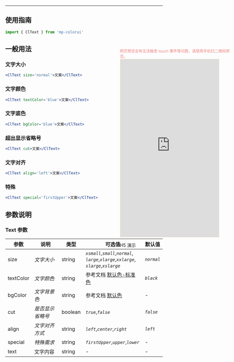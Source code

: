 ****

## 使用指南

```js
import { ClText } from 'mp-colorui'
```

## 一般用法

### 文字大小

```jsx
<ClText size='normal'>文案</ClText>
```

### 文字颜色

```jsx
<ClText textColor='blue'>文案</ClText>
```

### 文字底色

```jsx
<ClText bgColor='blue'>文案</ClText>
```

### 超出显示省略号

```jsx
<ClText cut>文案</ClText>
```

### 文字对齐

```jsx
<ClText align='left'>文案</ClText>
```

### 特殊

```jsx
<ClText special='firstUpper'>文案</ClText>
```



## 参数说明

### Text 参数

| 参数      | 说明             | 类型    | 可选值                                                                                              | 默认值     |
| --------- | ---------------- | ------- | --------------------------------------------------------------------------------------------------- | ---------- |
| size      | *文字大小*       | string  | *`xsmall`*,*`small`*,*`normal`*,<br />*`large`*,*`xlarge`*,*`xxlarge`*,<br />*`slarge`*,*`xslarge`* | *`normal`* |
| textColor | *文字颜色*       | string  | 参考文档 [默认色-标准色](/home/color?id=标准色)                                                     | *`black`*  |
| bgColor   | *文字背景色*     | string  | 参考文档 [默认色](/home/color)                                                                      | -          |
| cut       | *是否显示省略号* | boolean | *`true`*,*`false`*                                                                                  | *`false`*  |
| align     | *文字对齐方式*   | string  | *`left`*,*`center`*,*`right`*                                                                       | *`left`*   |
| special   | *特殊需求*       | string  | *`firstUpper`*,*`upper`*,*`lower`*                                                                  | -          |
| text      | 文字内容         | string  | -                                                                                                   | -          |

<div style="position: fixed; right:10px; top: 5%">
<div style="width: 355px; display: flex; flex-wrap: wrap; justify-content: center; align-items: center; font-size: 12px; color: lightcoral">网页预览会有无法触发 touch 事件等问题，请使用手机扫二维码预览。</div>
<iframe style="border: 1px solid antiquewhite" src="https://yinliangdream.github.io/mp-colorui-h5-demo/#/pages/components/text/index" height="568" width="316"></iframe>
<div>
		<p>H5 演示</p>
		<div id='qrcode'></div>
	</div>
</div>

<script>
	new Vue({
		el: '#main',
		mounted() {
			setTimeout(() => {
				const id = document.getElementById("qrcode");
				new QRCode(id, {
					text: "https://yinliangdream.github.io/mp-colorui-h5-demo/#/pages/components/text/index",
					width: 128,
					height: 128,
					colorDark : "#000000",
					colorLight : "#ffffff",
					correctLevel : QRCode.CorrectLevel.H
				});
			});
		}
	})
</script>

